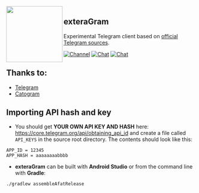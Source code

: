 <img src="https://itsv1eds.ru/icon.png" width="150" align="left"/>

## exteraGram

Experimental Telegram client based on [official Telegram sources](https://github.com/DrKLO/Telegram).

[![Channel](https://img.shields.io/badge/Channel-Telegram-red.svg)](https://t.me/exteragram) 
[![Chat](https://img.shields.io/badge/English%20Chat-Telegram-red.svg)](https://t.me/en_exteraChat) 
[![Chat](https://img.shields.io/badge/Russian%20Chat-Telegram-red.svg)](https://t.me/exteraChat)


 ## Thanks to:
- [Telegram](https://github.com/DrKLO/Telegram)
- [Catogram](https://github.com/Catogram/Catogram)

## Importing API hash and key
- You should get **YOUR OWN API KEY AND HASH** here: https://core.telegram.org/api/obtaining_api_id and create a file called `API_KEYS` in the source root directory. 
The contents should look like this:
```
APP_ID = 12345
APP_HASH = aaaaaaaabbbb
```
- **exteraGram** can be built with **Android Studio** or from the command line with **Gradle**:
```
./gradlew assembleAfatRelease
```
